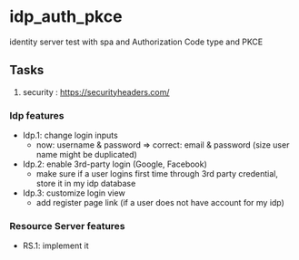 # idp_auth_pkce
identity server test with spa and Authorization Code type and PKCE

## Tasks
  1. security : https://securityheaders.com/

### Idp features
  * Idp.1: change login inputs  
    - now: username & password => correct: email & password (size user name might be duplicated)  
  * Idp.2: enable 3rd-party login (Google, Facebook)   
    - make sure if a user logins first time through 3rd party credential, store it in my idp database  
  * Idp.3: customize login view  
    - add register page link (if a user does not have account for my idp)
### Resource Server features
  * RS.1: implement it
